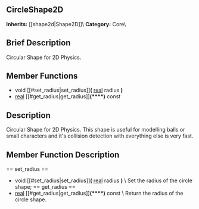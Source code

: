 ##  CircleShape2D  
**Inherits:** [[shape2d|Shape2D]]\\
**Category:** Core\\
##  Brief Description  
Circular Shape for 2D Physics.
##  Member Functions 
  * void [[#set_radius|set_radius]]**(** [real](class_real) radius **)**
  * [real](class_real) [[#get_radius|get_radius]]**(****)** const
##  Description  
Circular Shape for 2D Physics. This shape is useful for modelling balls or small characters and it's collision detection with everything else is very fast.
##  Member Function Description  
==  set_radius  ==
  * void [[#set_radius|set_radius]]**(** [real](class_real) radius **)**
\\
Set the radius of the circle shape;
==  get_radius  ==
  * [real](class_real) [[#get_radius|get_radius]]**(****)** const
\\
Return the radius of the circle shape.

